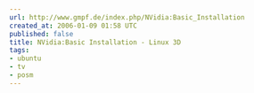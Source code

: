 ```yaml
---
url: http://www.gmpf.de/index.php/NVidia:Basic_Installation
created_at: 2006-01-09 01:58 UTC
published: false
title: NVidia:Basic Installation - Linux 3D
tags:
- ubuntu
- tv
- posm
---
```



